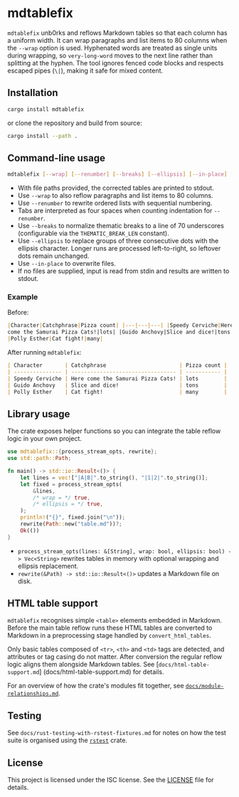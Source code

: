 # mdtablefix

`mdtablefix` unb0rks and reflows Markdown tables so that each column has a
uniform width. It can wrap paragraphs and list items to 80 columns when the
`--wrap` option is used. Hyphenated words are treated as single units during
wrapping, so `very-long-word` moves to the next line rather than splitting at
the hyphen. The tool ignores fenced code blocks and respects escaped pipes
(`\|`), making it safe for mixed content.

## Installation

```bash
cargo install mdtablefix
```

or clone the repository and build from source:

```bash
cargo install --path .
```

## Command-line usage

```bash
mdtablefix [--wrap] [--renumber] [--breaks] [--ellipsis] [--in-place] [FILE...]
```

- With file paths provided, the corrected tables are printed to stdout.
- Use `--wrap` to also reflow paragraphs and list items to 80 columns.
- Use `--renumber` to rewrite ordered lists with sequential numbering.
- Tabs are interpreted as four spaces when counting indentation for
  `--renumber`.
- Use `--breaks` to normalize thematic breaks to a line of 70 underscores
  (configurable via the `THEMATIC_BREAK_LEN` constant).
- Use `--ellipsis` to replace groups of three consecutive dots with the
  ellipsis character. Longer runs are processed left-to-right, so leftover dots
  remain unchanged.
- Use `--in-place` to overwrite files.
- If no files are supplied, input is read from stdin and results are written
  to stdout.

### Example

Before:

```markdown
|Character|Catchphrase|Pizza count| |---|---|---| |Speedy Cerviche|Here
come the Samurai Pizza Cats!|lots| |Guido Anchovy|Slice and dice!|tons|
|Polly Esther|Cat fight!|many|
```

After running `mdtablefix`:

```markdown
| Character       | Catchphrase                       | Pizza count |
| --------------- | --------------------------------- | ----------- |
| Speedy Cerviche | Here come the Samurai Pizza Cats! | lots        |
| Guido Anchovy   | Slice and dice!                   | tons        |
| Polly Esther    | Cat fight!                        | many        |
```

## Library usage

The crate exposes helper functions so you can integrate the table reflow logic
in your own project.

```rust
use mdtablefix::{process_stream_opts, rewrite};
use std::path::Path;

fn main() -> std::io::Result<()> {
    let lines = vec!["|A|B|".to_string(), "|1|2|".to_string()];
    let fixed = process_stream_opts(
        &lines,
        /* wrap = */ true,
        /* ellipsis = */ true,
    );
    println!("{}", fixed.join("\n"));
    rewrite(Path::new("table.md"))?;
    Ok(())
}
```

- `process_stream_opts(lines: &[String], wrap: bool, ellipsis: bool) ->
  Vec<String>` rewrites tables in memory with optional wrapping and ellipsis
  replacement.
- `rewrite(&Path) -> std::io::Result<()>` updates a Markdown file on disk.

## HTML table support

`mdtablefix` recognises simple `<table>` elements embedded in Markdown. Before
the main table reflow runs these HTML tables are converted to Markdown in a
preprocessing stage handled by `convert_html_tables`.

Only basic tables composed of `<tr>`, `<th>` and `<td>` tags are detected, and
attributes or tag casing do not matter. After conversion the regular reflow
logic aligns them alongside Markdown tables. See [`docs/html-table-support.md`]
(docs/html-table-support.md) for details.

For an overview of how the crate's modules fit together, see
[`docs/module-relationships.md`](docs/module-relationships.md).

## Testing

See `docs/rust-testing-with-rstest-fixtures.md` for notes on how the test suite
is organised using the [`rstest`](https://crates.io/crates/rstest) crate.

## License

This project is licensed under the ISC license. See the [LICENSE](LICENSE) file
for details.
